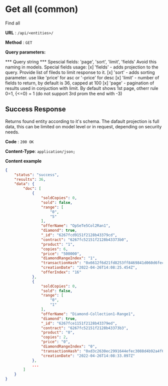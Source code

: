 # Get all (common)

Find all <entities>

**URL** : `/api/<entities>/`

**Method** : `GET`

**Query parameters:**

*** Query string ***
Spescial fields: 'page', 'sort', 'limit', 'fields'
  Avoid this naming in models.
Special fields usage: 
  [x] 'fields' - adds projection to the query. Provide list of fileds to limit response to it.
  [x] 'sort' - adds sorting parameter. use like 'price' for asc or '-price' for desc
  [x] 'limit' - number of fields to return, by default is 36, capped at 100
  [x] 'page' - pagination of results used in conjuction with limit. By default shows 1st page, otherr rule 0=1, {<=0} = 1 (do not support 3rd prom the end with -3)
## Success Response

Returns found entity according to it's schema. The dafault projection is full data, this can be limited on model level or in request, depending on security needs.

**Code** : `200 OK`

**Content-Type**: `application/json;`

**Content example**

```json
{
    "status": "success",
    "results": 36,
    "data": {
        "doc": [
            {
                "soldCopies": 0,
                "sold": false,
                "range": [
                    "0",
                    "5"
                ],
                "offerName": "OpSeTe5Col2Ran1",
                "diamond": true,
                "_id": "6267fcd9151f2128b43379cd",
                "contract": "6267fc52151f2128b43373b0",
                "product": "1",
                "copies": 6,
                "price": "500000",
                "diamondRangeIndex": "1",
                "transactionHash": "0x6612f6d21fd8253ff8469841d060d6fec416e02cdd7172bb2d1b1b68ed58e84c",
                "creationDate": "2022-04-26T14:08:25.454Z",
                "offerIndex": "16"
            },
            {
                "soldCopies": 0,
                "sold": false,
                "range": [
                    "0",
                    "1"
                ],
                "offerName": "Diamond-Collection1-Range1",
                "diamond": true,
                "_id": "6267fce1151f2128b43379ed",
                "contract": "6267fc52151f2128b43373b3",
                "product": "0",
                "copies": 2,
                "price": "0",
                "diamondRangeIndex": "0",
                "transactionHash": "0xd3c2630ec2991644efec3088d4b92a4f62dde09bae39a4dad16f789af719a76f",
                "creationDate": "2022-04-26T14:08:33.097Z"
            },
            ...
        ]
    }
}
```
